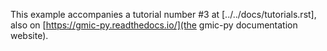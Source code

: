 This example accompanies a tutorial number #3 at [../../docs/tutorials.rst], also on [https://gmic-py.readthedocs.io/](the gmic-py documentation website).
